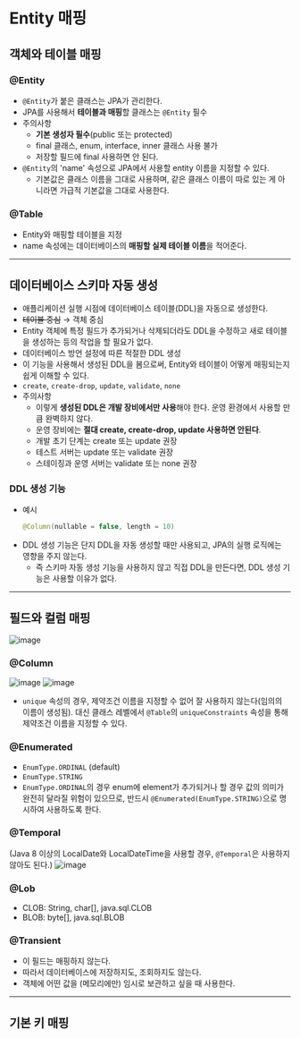 # Entity 매핑

## 객체와 테이블 매핑
### @Entity
- `@Entity`가 붙은 클래스는 JPA가 관리한다.
- JPA를 사용해서 **테이블과 매핑**할 클래스는 `@Entity` 필수
- 주의사항
  - **기본 생성자 필수**(public 또는 protected)
  - final 클래스, enum, interface, inner 클래스 사용 불가
  - 저장할 필드에 final 사용하면 안 된다.
- `@Entity`의 'name' 속성으로 JPA에서 사용할 entity 이름을 지정할 수 있다.
  - 기본값은 클래스 이름을 그대로 사용하며, 같은 클래스 이름이 따로 있는 게 아니라면 가급적 기본값을 그대로 사용한다.

### @Table
- Entity와 매핑할 테이블을 지정
- name 속성에는 데이터베이스의 **매핑할 실제 테이블 이름**을 적어준다.

---
## 데이터베이스 스키마 자동 생성
- 애플리케이션 실행 시점에 데이터베이스 테이블(DDL)을 자동으로 생성한다.
- ~~테이블 중심~~ → 객체 중심
- Entity 객체에 특정 필드가 추가되거나 삭제되더라도 DDL을 수정하고 새로 테이블을 생성하는 등의 작업을 할 필요가 없다.
- 데이터베이스 방언 설정에 따른 적절한 DDL 생성
- 이 기능을 사용해서 생성된 DDL을 봄으로써, Entity와 테이블이 어떻게 매핑되는지 쉽게 이해할 수 있다.
- `create`, `create-drop`, `update`, `validate`, `none`
- 주의사항
  - 이렇게 **생성된 DDL은 개발 장비에서만 사용**해야 한다. 운영 환경에서 사용할 만큼 완벽하지 않다.
  - 운영 장비에는 **절대 create, create-drop, update 사용하면 안된다**.
  - 개발 초기 단계는 create 또는 update 권장
  - 테스트 서버는 update 또는 validate 권장
  - 스테이징과 운영 서버는 validate 또는 none 권장

### DDL 생성 기능
- 예시
  ```java
  @Column(nullable = false, length = 10)
  ```
- DDL 생성 기능은 단지 DDL을 자동 생성할 때만 사용되고, JPA의 실행 로직에는 영향을 주지 않는다.
  - 즉 스키마 자동 생성 기능을 사용하지 않고 직접 DDL을 만든다면, DDL 생성 기능은 사용할 이유가 없다.

---
## 필드와 컬럼 매핑
![image](https://user-images.githubusercontent.com/26949964/71820926-09923c00-30d4-11ea-9593-6b880f61cc6b.png)

### @Column
![image](https://user-images.githubusercontent.com/26949964/71820956-23cc1a00-30d4-11ea-9585-b0c4b98750d0.png)
![image](https://user-images.githubusercontent.com/26949964/71820988-37778080-30d4-11ea-8d6d-f620d9355071.png)
- `unique` 속성의 경우, 제약조건 이름을 지정할 수 없어 잘 사용하지 않는다(임의의 이름이 생성됨). 대신 클래스 레벨에서 `@Table`의 `uniqueConstraints` 속성을 통해 제약조건 이름을 지정할 수 있다.

### @Enumerated
- `EnumType.ORDINAL` (default)
- `EnumType.STRING`
- `EnumType.ORDINAL`의 경우 enum에 element가 추가되거나 할 경우 값의 의미가 완전히 달라질 위험이 있으므로, 반드시 `@Enumerated(EnumType.STRING)`으로 명시하여 사용하도록 한다.

### @Temporal
(Java 8 이상의 LocalDate와 LocalDateTime을 사용할 경우, `@Temporal`은 사용하지 않아도 된다.)
![image](https://user-images.githubusercontent.com/26949964/71821153-af45ab00-30d4-11ea-9eb5-539b3debed89.png)

### @Lob
- CLOB: String, char[], java.sql.CLOB
- BLOB: byte[], java.sql.BLOB

### @Transient
- 이 필드는 매핑하지 않는다.
- 따라서 데이터베이스에 저장하지도, 조회하지도 않는다.
- 객체에 어떤 값을 (메모리에만) 임시로 보관하고 싶을 때 사용한다.

---
## 기본 키 매핑
